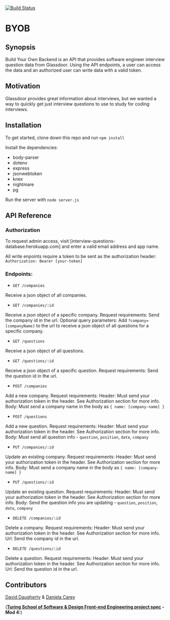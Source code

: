 [![Build Status](https://travis-ci.org/daughedm/BYOB.svg?branch=master)](https://travis-ci.org/daughedm/BYOB)

# BYOB

## Synopsis

Build Your Own Backend is an API that provides software engineer interview question data from Glassdoor. Using the API endpoints, a user can access the data and an authorized user can write data with a valid token.

## Motivation

Glassdoor provides great information about interviews, but we wanted a way to quickly get just interview questions to use to study for coding interviews. 

## Installation

To get started, clone down this repo and run `npm install` 

Install the dependencies: 
* body-parser
* dotenv
* express
* jsonwebtoken
* knex
* nightmare
* pg

Run the server with `node server.js`

## API Reference

### Authorization
To request admin access, visit [interview-questions-database.herokuapp.com] and enter a valid email address and app name.

All write enpoints require a token to be sent as the authorization header: 
`Authorization: Bearer [your-token]`

### Endpoints:
* `GET /companies`

Receive a json object of all companies. 

* `GET /companies/:id`

Receive a json object of a specific company.
Request requirements: Send the company id in the url.
Optional query parameters: Add `?company=[companyName]` to the url to receive a json object of all questions for a specific company.

* `GET /questions`

Receive a json object of all questions.

* `GET /questions/:id`

Receive a json object of a specific question.
Request requirements: Send the question id in the url.

* `POST /companies`

Add a new company.
Request requirements: 
Header: Must send your authorization token in the header. See Authorization section for more info. 
Body: Must send a company name in the body as `{ name: [company-name] }`

* `POST /questions`

Add a new question.
Request requirements: 
Header: Must send your authorization token in the header. See Authorization section for more info. 
Body: Must send all question info - `question`, `position`, `date`, `company`

* `PUT /companies/:id`

Update an existing company.
Request requirements:
Header: Must send your authorization token in the header. See Authorization section for more info. 
Body: Must send a company name in the body as `{ name: [company-name] }`

* `PUT /questions/:id`

Update an existing question.
Request requirements: 
Header: Must send your authorization token in the header. See Authorization section for more info. 
Body: Send the question info you are updating  - `question`, `position`, `date`, `company`

* `DELETE /companies/:id`

Delete a company.
Request requirements: 
Header: Must send your authorization token in the header. See Authorization section for more info. 
Url: Send the company id in the url.

* `DELETE /questions/:id`

Delete a question.
Request requirements: 
Header: Must send your authorization token in the header. See Authorization section for more info. 
Url: Send the question id in the url.


## Contributors

[David Daugherty](https://github.com/daughedm) & [Daniela Carey](https://github.com/danielafcarey)

(**[Turing School of Software & Design Front-end Engineering project spec](http://frontend.turing.io/projects/build-your-own-backend.html) - Mod 4:**)


